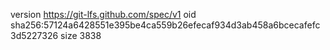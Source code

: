 version https://git-lfs.github.com/spec/v1
oid sha256:57124a6428551e395be4ca559b26efecaf934d3ab458a6bcecafefc3d5227326
size 3838
